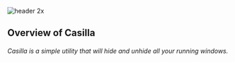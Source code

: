 ![header 2x](https://user-images.githubusercontent.com/19171147/31974535-4129202e-b8fa-11e7-8f0e-d81e624e013a.png)

## Overview of Casilla
###### Casilla is a simple utility that will hide and unhide all your running windows.
